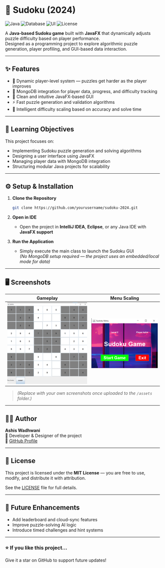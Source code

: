 # 🧩 Sudoku (2024)

![Java](https://img.shields.io/badge/Language-Java-blue)
![Database](https://img.shields.io/badge/Database-MongoDB-green)
![UI](https://img.shields.io/badge/UI-JavaFX-orange)
![License](https://img.shields.io/badge/License-MIT-lightgrey)

A **Java-based Sudoku game** built with **JavaFX** that dynamically adjusts puzzle difficulty based on player performance.  
Designed as a programming project to explore algorithmic puzzle generation, player profiling, and GUI-based data interaction.

---

## ✨ Features

- 🧮 Dynamic player-level system — puzzles get harder as the player improves  
- 💾 MongoDB integration for player data, progress, and difficulty tracking  
- 🎨 Clean and intuitive JavaFX-based GUI  
- ⚡ Fast puzzle generation and validation algorithms  
- 🧠 Intelligent difficulty scaling based on accuracy and solve time  

---

## 🧠 Learning Objectives

This project focuses on:
- Implementing Sudoku puzzle generation and solving algorithms  
- Designing a user interface using JavaFX  
- Managing player data with MongoDB integration  
- Structuring modular Java projects for scalability  

---

## ⚙️ Setup & Installation

1. **Clone the Repository**
   ```bash
   git clone https://github.com/yourusername/sudoku-2024.git
   ```

2. **Open in IDE**
   - Open the project in **IntelliJ IDEA**, **Eclipse**, or any Java IDE with **JavaFX support**

3. **Run the Application**
   - Simply execute the main class to launch the Sudoku GUI  
   *(No MongoDB setup required — the project uses an embedded/local mode for data)*

---

## 🖥️ Screenshots

| Gameplay | Menu Scaling |
|-----------|--------------------|
| ![Gameplay](assets/gameplay1.png) | ![Menu](assets/menu.png) |

> *(Replace with your own screenshots once uploaded to the `/assets` folder.)*

---

## 🧑‍💻 Author

**Ashis Wadhwani**  
📍 Developer & Designer of the project  
🔗 [GitHub Profile](https://github.com/yourusername)

---

## 📜 License

This project is licensed under the **MIT License** — you are free to use, modify, and distribute it with attribution.

See the [LICENSE](LICENSE) file for full details.

---

## 🚀 Future Enhancements
- Add leaderboard and cloud-sync features  
- Improve puzzle-solving AI logic  
- Introduce timed challenges and hint systems  

---

### ⭐ If you like this project...
Give it a star on GitHub to support future updates!
